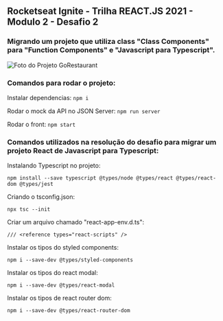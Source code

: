 ## Rocketseat Ignite - Trilha REACT.JS 2021 - Modulo 2 - Desafio 2
### Migrando um projeto que utiliza class "Class Components" para "Function Components" e "Javascript para Typescript".

![Foto do Projeto GoRestaurant](https://i.imgur.com/ClXBLPq.png)

### Comandos para rodar o projeto:

Instalar dependencias: ```npm i```

Rodar o mock da API no JSON Server: ```npm run server```

Rodar o front: ```npm start```

### Comandos utilizados na resolução do desafio para migrar um projeto React de Javascript para Typescript:

Instalando Typescript no projeto:

```npm install --save typescript @types/node @types/react @types/react-dom @types/jest```

Criando o tsconfig.json:

```npx tsc --init```

Criar um arquivo chamado "react-app-env.d.ts":

```/// <reference types="react-scripts" />```

Instalar os tipos do styled components:

```npm i --save-dev @types/styled-components```

Instalar os tipos do react modal:

```npm i --save-dev @types/react-modal```

Instalar os tipos de react router dom:

```npm i --save-dev @types/react-router-dom```







